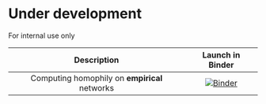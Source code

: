 # Under development
For internal use only

| Description | Launch in Binder |
| :---: | :---: |
| Computing homophily on **empirical** networks | [![Binder](https://notebooks.gesis.org/binder/badge_logo.svg)](https://notebooks.gesis.org/binder/v2/gh/gesiscss/Discrimination-in-Relational-Classification/dev?filepath=tmp%2FCalculating%20homophily%20in%20empirical%20networks%20(BA-Homophilic%20networks).ipynb) |
